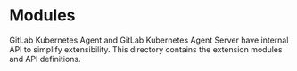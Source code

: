 # Modules

GitLab Kubernetes Agent and GitLab Kubernetes Agent Server have internal API to simplify extensibility. This directory contains the extension modules and API definitions.
